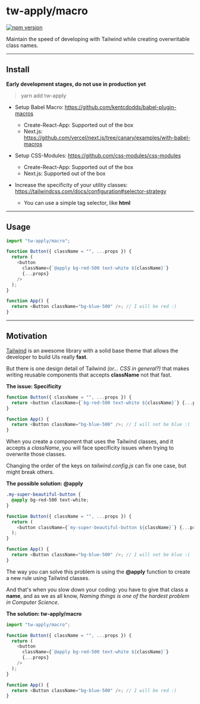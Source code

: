 # tw-apply/macro

[![npm version](https://badge.fury.io/js/tw-apply.svg)](https://badge.fury.io/js/tw-apply)

Maintain the speed of developing with Tailwind while creating overwritable class names.

---

## Install

**Early development stages, do not use in production yet**

> yarn add tw-apply

- Setup Babel Macro: https://github.com/kentcdodds/babel-plugin-macros

  - Create-React-App: Supported out of the box
  - Next.js: https://github.com/vercel/next.js/tree/canary/examples/with-babel-macros

- Setup CSS-Modules: https://github.com/css-modules/css-modules

  - Create-React-App: Supported out of the box
  - Next.js: Supported out of the box

- Increase the specificity of your utility classes: https://tailwindcss.com/docs/configuration#selector-strategy
  - You can use a simple tag selector, like **html**

---

## Usage

```typescript
import "tw-apply/macro";

function Button({ className = "", ...props }) {
  return (
    <button
      className={`@apply bg-red-500 text-white ${className}`}
      {...props}
    />
  );
}

function App() {
  return <Button className="bg-blue-500" />; // I will be red :)
}
```

---

## Motivation

[Tailwind](https://tailwindcss.com/) is an awesome library with a solid base theme that allows the developer to build UIs really **fast**.

But there is one design detail of Tailwind _(or... CSS in general?)_ that makes writing reusable components that accepts **className** not that fast.

**The issue: Specificity**

```typescript
function Button({ className = "", ...props }) {
  return <button className={`bg-red-500 text-white ${className}`} {...props} />;
}

function App() {
  return <Button className="bg-blue-500" />; // I will not be blue :(
}
```

When you create a component that uses the Tailwind classes, and it accepts a _className_, you will face specificity issues when trying to overwrite those classes.

Changing the order of the keys on _tailwind.config.js_ can fix one case, but might break others.

**The possible solution: @apply**

```css
.my-super-beautiful-button {
  @apply bg-red-500 text-white;
}
```

```typescript
function Button({ className = "", ...props }) {
  return (
    <button className={`my-super-beautiful-button ${className}`} {...props} />
  );
}

function App() {
  return <Button className="bg-blue-500" />; // I will not be blue :(
}
```

The way you can solve this problem is using the **@apply** function to create a new rule using Tailwind classes.

And that's when you slow down your coding: you have to give that class a **name**, and as we as all know, _Naming things is one of the hardest problem in Computer Science_.

**The solution: tw-apply/macro**

```typescript
import "tw-apply/macro";

function Button({ className = "", ...props }) {
  return (
    <button
      className={`@apply bg-red-500 text-white ${className}`}
      {...props}
    />
  );
}

function App() {
  return <Button className="bg-blue-500" />; // I will be red :)
}
```
